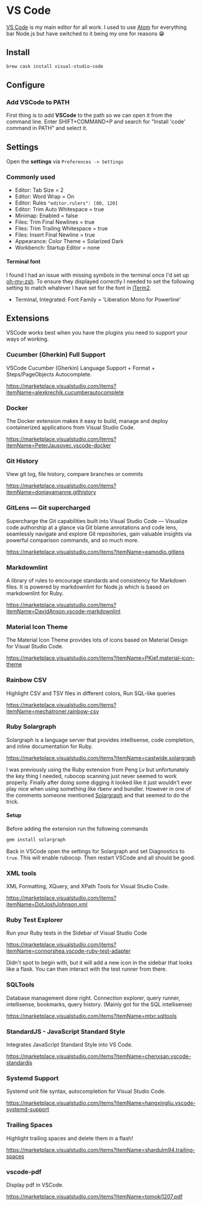 # VS Code

[VS Code](https://code.visualstudio.com/) is my main editor for all work. I used to use [Atom](https://atom.io/) for everything bar Node.js but have switched to it being my one for reasons 😁

## Install

```bash
brew cask install visual-studio-code
```

## Configure

### Add VSCode to PATH

First thing is to add **VSCode** to the path so we can open it from the command line. Enter SHIFT+COMMAND+P and search for "Install 'code' command in PATH" and select it.

## Settings

Open the **settings** via `Preferences -> Settings`

### Commonly used

- Editor: Tab Size = 2
- Editor: Word Wrap = On
- Editor: Rules `"editor.rulers": [80, 120]`
- Editor: Trim Auto Whitespace = true
- Minimap: Enabled = false
- Files: Trim Final Newlines = true
- Files: Trim Trailing Whitespace = true
- Files: Insert Final Newline = true
- Appearance: Color Theme = Solarized Dark
- Workbench: Startup Editor = none

#### Terminal font

I found I had an issue with missing symbols in the terminal once I'd set up [oh-my-zsh](ohmyzsh.md). To ensure they displayed correctly I needed to set the following setting to match whatever I have set for the font in [iTerm2](iterm2.md).

- Terminal, Integrated: Font Family = 'Liberation Mono for Powerline'

## Extensions

VSCode works best when you have the plugins you need to support your ways of working.

### Cucumber (Gherkin) Full Support

VSCode Cucumber (Gherkin) Language Support + Format + Steps/PageObjects Autocomplete.

https://marketplace.visualstudio.com/items?itemName=alexkrechik.cucumberautocomplete

### Docker

The Docker extension makes it easy to build, manage and deploy containerized applications from Visual Studio Code.

https://marketplace.visualstudio.com/items?itemName=PeterJausovec.vscode-docker

### Git History

View git log, file history, compare branches or commits

https://marketplace.visualstudio.com/items?itemName=donjayamanne.githistory

### GitLens — Git supercharged

Supercharge the Git capabilities built into Visual Studio Code — Visualize code authorship at a glance via Git blame annotations and code lens, seamlessly navigate and explore Git repositories, gain valuable insights via powerful comparison commands, and so much more.

https://marketplace.visualstudio.com/items?itemName=eamodio.gitlens

### Markdownlint

A library of rules to encourage standards and consistency for Markdown files. It is powered by markdownlint for Node.js which is based on markdownlint for Ruby.

https://marketplace.visualstudio.com/items?itemName=DavidAnson.vscode-markdownlint

### Material Icon Theme

The Material Icon Theme provides lots of icons based on Material Design for Visual Studio Code.

https://marketplace.visualstudio.com/items?itemName=PKief.material-icon-theme

### Rainbow CSV

Highlight CSV and TSV files in different colors, Run SQL-like queries

https://marketplace.visualstudio.com/items?itemName=mechatroner.rainbow-csv

### Ruby Solargraph

Solargraph is a language server that provides intellisense, code completion, and inline documentation for Ruby.

https://marketplace.visualstudio.com/items?itemName=castwide.solargraph

I was previously using the Ruby extension from Peng Lv but unfortunately the key thing I needed, rubocop scanning just never seemed to work properly. Finally after doing some digging it looked like it just wouldn't ever play nice when using something like rbenv and bundler. However in one of the comments someone mentioned [Solargraph](https://github.com/castwide/solargraph) and that seemed to do the trick.

#### Setup

Before adding the extension run the following commands

```bash
gem install solargraph
```

Back in VSCode open the settings for Solargraph and set Diagnostics to `true`. This will enable rubocop. Then restart VSCode and all should be good.

### XML tools

XML Formatting, XQuery, and XPath Tools for Visual Studio Code.

https://marketplace.visualstudio.com/items?itemName=DotJoshJohnson.xml

### Ruby Test Explorer

Run your Ruby tests in the Sidebar of Visual Studio Code

https://marketplace.visualstudio.com/items?itemName=connorshea.vscode-ruby-test-adapter

Didn't spot to begin with, but it will add a new icon in the sidebar that looks like a flask. You can then interact with the test runner from there.

### SQLTools

Database management done right. Connection explorer, query runner, intellisense, bookmarks, query history. (Mainly got for the SQL intellisense)

https://marketplace.visualstudio.com/items?itemName=mtxr.sqltools

### StandardJS - JavaScript Standard Style

Integrates JavaScript Standard Style into VS Code.

https://marketplace.visualstudio.com/items?itemName=chenxsan.vscode-standardjs

### Systemd Support

Systemd unit file syntax, autocompletion for Visual Studio Code.

https://marketplace.visualstudio.com/items?itemName=hangxingliu.vscode-systemd-support

### Trailing Spaces

Highlight trailing spaces and delete them in a flash!

https://marketplace.visualstudio.com/items?itemName=shardulm94.trailing-spaces

### vscode-pdf

Display pdf in VSCode.

https://marketplace.visualstudio.com/items?itemName=tomoki1207.pdf
